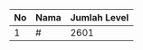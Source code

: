 | No | Nama            | Jumlah Level |
|----|-----------------|--------------|
| 1  | #    |    2601        |
